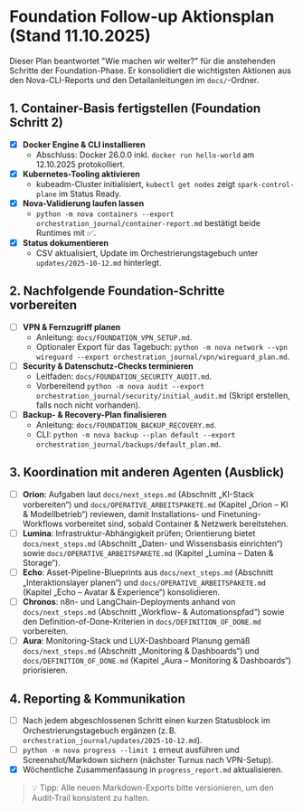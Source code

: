 # Foundation Follow-up Aktionsplan (Stand 11.10.2025)

Dieser Plan beantwortet "Wie machen wir weiter?" für die anstehenden Schritte der Foundation-Phase. Er konsolidiert die wichtigsten Aktionen aus den Nova-CLI-Reports und den Detailanleitungen im `docs/`-Ordner.

## 1. Container-Basis fertigstellen (Foundation Schritt 2)

- [x] **Docker Engine & CLI installieren**
  - Abschluss: Docker 26.0.0 inkl. `docker run hello-world` am 12.10.2025 protokolliert.
- [x] **Kubernetes-Tooling aktivieren**
  - kubeadm-Cluster initialisiert, `kubectl get nodes` zeigt `spark-control-plane` im Status Ready.
- [x] **Nova-Validierung laufen lassen**
  - `python -m nova containers --export orchestration_journal/container-report.md` bestätigt beide Runtimes mit ✅.
- [x] **Status dokumentieren**
  - CSV aktualisiert, Update im Orchestrierungstagebuch unter `updates/2025-10-12.md` hinterlegt.

## 2. Nachfolgende Foundation-Schritte vorbereiten

- [ ] **VPN & Fernzugriff planen**
  - Anleitung: `docs/FOUNDATION_VPN_SETUP.md`.
  - Optionaler Export für das Tagebuch: `python -m nova network --vpn wireguard --export orchestration_journal/vpn/wireguard_plan.md`.
- [ ] **Security & Datenschutz-Checks terminieren**
  - Leitfaden: `docs/FOUNDATION_SECURITY_AUDIT.md`.
  - Vorbereitend `python -m nova audit --export orchestration_journal/security/initial_audit.md` (Skript erstellen, falls noch nicht vorhanden).
- [ ] **Backup- & Recovery-Plan finalisieren**
  - Anleitung: `docs/FOUNDATION_BACKUP_RECOVERY.md`.
  - CLI: `python -m nova backup --plan default --export orchestration_journal/backups/default_plan.md`.

## 3. Koordination mit anderen Agenten (Ausblick)

- [ ] **Orion**: Aufgaben laut `docs/next_steps.md` (Abschnitt „KI-Stack vorbereiten“) und `docs/OPERATIVE_ARBEITSPAKETE.md` (Kapitel „Orion – KI & Modellbetrieb“) reviewen, damit Installations- und Finetuning-Workflows vorbereitet sind, sobald Container & Netzwerk bereitstehen.
- [ ] **Lumina**: Infrastruktur-Abhängigkeit prüfen; Orientierung bietet `docs/next_steps.md` (Abschnitt „Daten- und Wissensbasis einrichten“) sowie `docs/OPERATIVE_ARBEITSPAKETE.md` (Kapitel „Lumina – Daten & Storage“).
- [ ] **Echo**: Asset-Pipeline-Blueprints aus `docs/next_steps.md` (Abschnitt „Interaktionslayer planen“) und `docs/OPERATIVE_ARBEITSPAKETE.md` (Kapitel „Echo – Avatar & Experience“) konsolidieren.
- [ ] **Chronos**: n8n- und LangChain-Deployments anhand von `docs/next_steps.md` (Abschnitt „Workflow- & Automationspfad“) sowie den Definition-of-Done-Kriterien in `docs/DEFINITION_OF_DONE.md` vorbereiten.
- [ ] **Aura**: Monitoring-Stack und LUX-Dashboard Planung gemäß `docs/next_steps.md` (Abschnitt „Monitoring & Dashboards“) und `docs/DEFINITION_OF_DONE.md` (Kapitel „Aura – Monitoring & Dashboards“) priorisieren.

## 4. Reporting & Kommunikation

- [ ] Nach jedem abgeschlossenen Schritt einen kurzen Statusblock im Orchestrierungstagebuch ergänzen (z. B. `orchestration_journal/updates/2025-10-12.md`).
- [ ] `python -m nova progress --limit 1` erneut ausführen und Screenshot/Markdown sichern (nächster Turnus nach VPN-Setup).
- [x] Wöchentliche Zusammenfassung in `progress_report.md` aktualisieren.

> 💡 Tipp: Alle neuen Markdown-Exports bitte versionieren, um den Audit-Trail konsistent zu halten.
